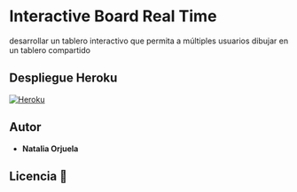 # Interactive Board Real Time

desarrollar un tablero interactivo que permita a múltiples usuarios dibujar en un tablero compartido

## Despliegue Heroku 

[![Heroku](https://www.herokucdn.com/deploy/button.png)](https://tableromultiusuario.herokuapp.com/)


## Autor 

* **Natalia Orjuela** 


## Licencia 📌




